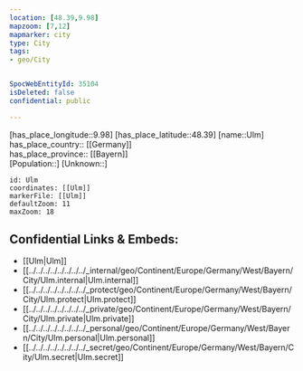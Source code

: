 ```yaml
---
location: [48.39,9.98] 
mapzoom: [7,12] 
mapmarker: city 
type: City
tags:
- geo/City


SpocWebEntityId: 35104
isDeleted: false
confidential: public

---
```

[has_place_longitude::9.98] 
[has_place_latitude::48.39] 
[name::Ulm] 
has_place_country:: [[Germany]]  
has_place_province:: [[Bayern]]  
[Population::] 
[Unknown::] 


```leaflet
id: Ulm
coordinates: [[Ulm]] 
markerFile: [[Ulm]] 
defaultZoom: 11 
maxZoom: 18
```


## Confidential Links & Embeds: 
- [[Ulm|Ulm]]  
- [[../../../../../../../../_internal/geo/Continent/Europe/Germany/West/Bayern/City/Ulm.internal|Ulm.internal]] 
- [[../../../../../../../../_protect/geo/Continent/Europe/Germany/West/Bayern/City/Ulm.protect|Ulm.protect]] 
- [[../../../../../../../../_private/geo/Continent/Europe/Germany/West/Bayern/City/Ulm.private|Ulm.private]] 
- [[../../../../../../../../_personal/geo/Continent/Europe/Germany/West/Bayern/City/Ulm.personal|Ulm.personal]] 
- [[../../../../../../../../_secret/geo/Continent/Europe/Germany/West/Bayern/City/Ulm.secret|Ulm.secret]] 

